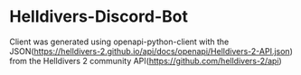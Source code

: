 # Helldivers-Discord-Bot

Client was generated using openapi-python-client with the JSON(https://helldivers-2.github.io/api/docs/openapi/Helldivers-2-API.json) from the Helldivers 2 community API(https://github.com/helldivers-2/api)